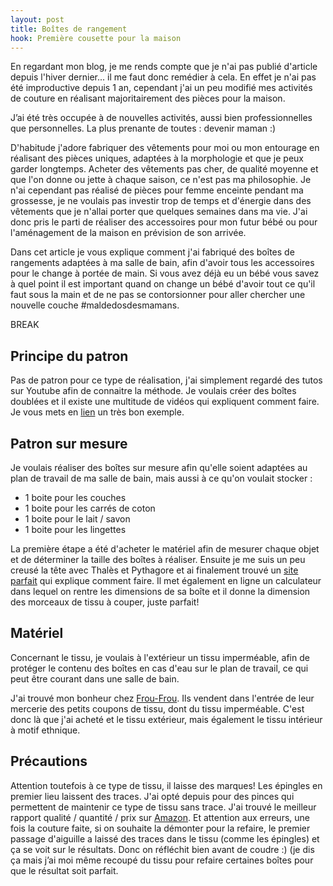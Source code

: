```yaml
---
layout: post
title: Boîtes de rangement
hook: Première cousette pour la maison
---
```


En regardant mon blog, je me rends compte que je n'ai pas publié d'article depuis l'hiver dernier... il me faut donc remédier à cela. En effet je n'ai pas été improductive depuis 1 an, cependant j'ai un peu modifié mes activités de couture en réalisant majoritairement des pièces pour la maison.

J’ai été très occupée à de nouvelles activités, aussi bien professionnelles que personnelles. La plus prenante de toutes : devenir maman :)

D'habitude j'adore fabriquer des vêtements pour moi ou mon  entourage en réalisant des pièces uniques, adaptées à la morphologie et que je peux garder longtemps. Acheter des vêtements pas cher, de qualité moyenne et que l'on donne ou jette à chaque saison, ce n'est pas ma philosophie.
Je n'ai cependant pas réalisé de pièces pour femme enceinte pendant ma grossesse, je ne voulais pas investir trop de temps et d'énergie dans des vêtements que je n'allai porter que quelques semaines dans ma vie. J'ai donc pris le parti de réaliser des accessoires pour mon futur bébé ou pour l'aménagement de la maison en prévision de son arrivée.

Dans cet article je vous explique comment j'ai fabriqué des boîtes de rangements adaptées à ma salle de bain, afin d'avoir tous les accessoires pour le change à portée de main. Si vous avez déjà eu un bébé vous savez à quel point il est important quand on change un bébé d'avoir tout ce qu'il faut sous la main et de ne pas se contorsionner pour aller chercher une nouvelle couche #maldedosdesmamans.


BREAK

## Principe du patron

Pas de patron pour ce type de réalisation, j'ai simplement regardé des tutos sur Youtube afin de connaitre la méthode. Je voulais créer des boîtes doublées et il existe une multitude de vidéos qui expliquent comment faire. Je vous mets en [lien][1] un très bon exemple.


## Patron sur mesure

Je voulais réaliser des boîtes sur mesure afin qu'elle soient adaptées au plan de travail de ma salle de bain, mais aussi à ce qu'on voulait stocker :
- 1 boite pour les couches
- 1 boite pour les carrés de coton
- 1 boite pour le lait / savon
- 1 boite pour les lingettes

La première étape a été d'acheter le matériel afin de mesurer chaque objet et de déterminer la taille des boîtes à réaliser. Ensuite je me suis un peu creusé la tête avec Thalès et Pythagore et ai finalement trouvé un [site parfait][2] qui explique comment faire. Il met également en ligne un calculateur dans lequel on rentre les dimensions de sa boîte et il donne la dimension des morceaux de tissu à couper, juste parfait!

## Matériel

Concernant le tissu, je voulais à l'extérieur un tissu imperméable, afin de protéger le contenu des boîtes en cas d'eau sur le plan de travail, ce qui peut être courant dans une salle de bain.

J'ai trouvé mon bonheur chez [Frou-Frou][3]. Ils vendent dans l'entrée de leur mercerie des petits coupons de tissu, dont du tissu imperméable. C'est donc là que j'ai acheté et le tissu extérieur, mais également le tissu intérieur à motif ethnique.

## Précautions

Attention toutefois à ce type de tissu, il laisse des marques! Les épingles en premier lieu laissent des traces. J'ai opté depuis pour des pinces qui permettent de maintenir ce type de tissu sans trace. J'ai trouvé le meilleur rapport qualité / quantité / prix sur [Amazon][4]. Et attention aux erreurs, une fois la couture faite, si on souhaite la démonter pour la refaire, le premier passage d'aiguille a laissé des traces dans le tissu (comme les épingles) et ça se voit sur le résultats. Donc on réfléchit bien avant de coudre :) (je dis ça mais j’ai moi même recoupé du tissu pour refaire certaines boîtes pour que le résultat soit parfait.

[1]:	https://www.youtube.com/watch?v=lWhaAM4yDrQ
[2]:	http://maxistitch.blogspot.com/2016/03/tuto-panier-en-tissu-le-super.html
[3]: 	https://www.frou-frou-mercerie-contemporaine.com/
[4]:	https://amzn.to/2VgEY1a






